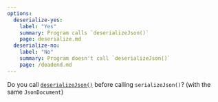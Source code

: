 ```yaml
---
options:
  deserialize-yes:
    label: "Yes"
    summary: Program calls `deserializeJson()`
    page: deserialize.md
  deserialize-no:
    label: "No"
    summary: Program doesn't call `deserializeJson()`
    page: /deadend.md
---
```


Do you call [`deserializeJson()`](/v6/api/json/deserializejson/) before calling `serializeJson()`? (with the same `JsonDocument`)
